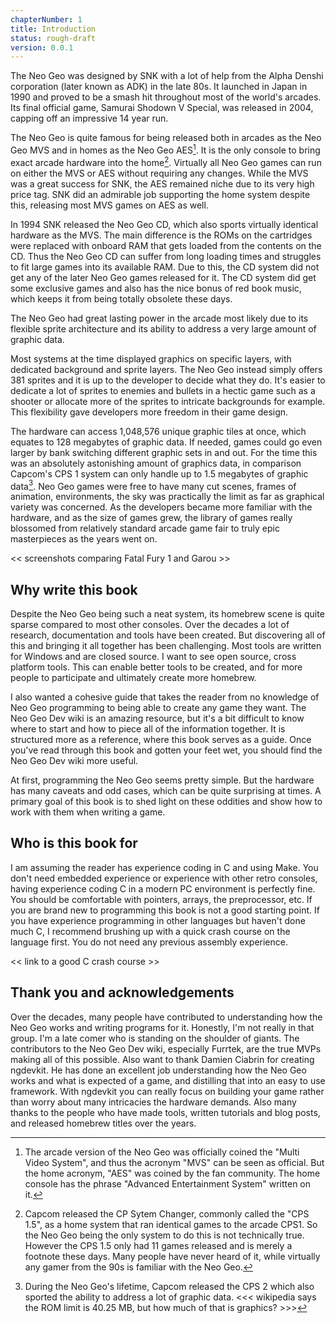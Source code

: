 ```yaml
---
chapterNumber: 1
title: Introduction
status: rough-draft
version: 0.0.1
---
```


The Neo Geo was designed by SNK with a lot of help from the Alpha Denshi corporation (later known as ADK) in the late 80s. It launched in Japan in 1990 and proved to be a smash hit throughout most of the world's arcades. Its final official game, Samurai Shodown V Special, was released in 2004, capping off an impressive 14 year run.

The Neo Geo is quite famous for being released both in arcades as the Neo Geo MVS and in homes as the Neo Geo AES[^1]. It is the only console to bring exact arcade hardware into the home[^2]. Virtually all Neo Geo games can run on either the MVS or AES without requiring any changes. While the MVS was a great success for SNK, the AES remained niche due to its very high price tag. SNK did an admirable job supporting the home system despite this, releasing most MVS games on AES as well.

In 1994 SNK released the Neo Geo CD, which also sports virtually identical hardware as the MVS. The main difference is the ROMs on the cartridges were replaced with onboard RAM that gets loaded from the contents on the CD. Thus the Neo Geo CD can suffer from long loading times and struggles to fit large games into its available RAM. Due to this, the CD system did not get any of the later Neo Geo games released for it. The CD system did get some exclusive games and also has the nice bonus of red book music, which keeps it from being totally obsolete these days.

The Neo Geo had great lasting power in the arcade most likely due to its flexible sprite architecture and its ability to address a very large amount of graphic data.

Most systems at the time displayed graphics on specific layers, with dedicated background and sprite layers. The Neo Geo instead simply offers 381 sprites and it is up to the developer to decide what they do. It's easier to dedicate a lot of sprites to enemies and bullets in a hectic game such as a shooter or allocate more of the sprites to intricate backgrounds for example. This flexibility gave developers more freedom in their game design.

The hardware can access 1,048,576 unique graphic tiles at once, which equates to 128 megabytes of graphic data. If needed, games could go even larger by bank switching different graphic sets in and out. For the time this was an absolutely astonishing amount of graphics data, in comparison Capcom's CPS 1 system can only handle up to 1.5 megabytes of graphic data[^3]. Neo Geo games were free to have many cut scenes, frames of animation, environments, the sky was practically the limit as far as graphical variety was concerned. As the developers became more familiar with the hardware, and as the size of games grew, the library of games really blossomed from relatively standard arcade game fair to truly epic masterpieces as the years went on.

<< screenshots comparing Fatal Fury 1 and Garou >>

## Why write this book

Despite the Neo Geo being such a neat system, its homebrew scene is quite sparse compared to most other consoles. Over the decades a lot of research, documentation and tools have been created. But discovering all of this and bringing it all together has been challenging. Most tools are written for Windows and are closed source. I want to see open source, cross platform tools. This can enable better tools to be created, and for more people to participate and ultimately create more homebrew.

I also wanted a cohesive guide that takes the reader from no knowledge of Neo Geo programming to being able to create any game they want. The Neo Geo Dev wiki is an amazing resource, but it's a bit difficult to know where to start and how to piece all of the information together. It is structured more as a reference, where this book serves as a guide. Once you've read through this book and gotten your feet wet, you should find the Neo Geo Dev wiki more useful.

At first, programming the Neo Geo seems pretty simple. But the hardware has many caveats and odd cases, which can be quite surprising at times. A primary goal of this book is to shed light on these oddities and show how to work with them when writing a game.

## Who is this book for

I am assuming the reader has experience coding in C and using Make. You don't need embedded experience or experience with other retro consoles, having experience coding C in a modern PC environment is perfectly fine. You should be comfortable with pointers, arrays, the preprocessor, etc. If you are brand new to programming this book is not a good starting point. If you have experience programming in other languages but haven't done much C, I recommend brushing up with a quick crash course on the language first. You do not need any previous assembly experience.

<< link to a good C crash course >>

## Thank you and acknowledgements

Over the decades, many people have contributed to understanding how the Neo Geo works and writing programs for it. Honestly, I'm not really in that group. I'm a late comer who is standing on the shoulder of giants. The contributors to the Neo Geo Dev wiki, especially Furrtek, are the true MVPs making all of this possible. Also want to thank Damien Ciabrin for creating ngdevkit. He has done an excellent job understanding how the Neo Geo works and what is expected of a game, and distilling that into an easy to use framework. With ngdevkit you can really focus on building your game rather than worry about many intricacies the hardware demands. Also many thanks to the people who have made tools, written tutorials and blog posts, and released homebrew titles over the years.

[^1]: The arcade version of the Neo Geo was officially coined the "Multi Video System", and thus the acronym "MVS" can be seen as official. But the home acronym, "AES" was coined by the fan community. The home console has the phrase "Advanced Entertainment System" written on it.
[^2]: Capcom released the CP Sytem Changer, commonly called the "CPS 1.5", as a home system that ran identical games to the arcade CPS1. So the Neo Geo being the only system to do this is not technically true. However the CPS 1.5 only had 11 games released and is merely a footnote these days. Many people have never heard of it, while virtually any gamer from the 90s is familiar with the Neo Geo.
[^3]:
    During the Neo Geo's lifetime, Capcom released the CPS 2 which also sported the ability to address a lot of graphic data.
    <<< wikipedia says the ROM limit is 40.25 MB, but how much of that is graphics? >>>

